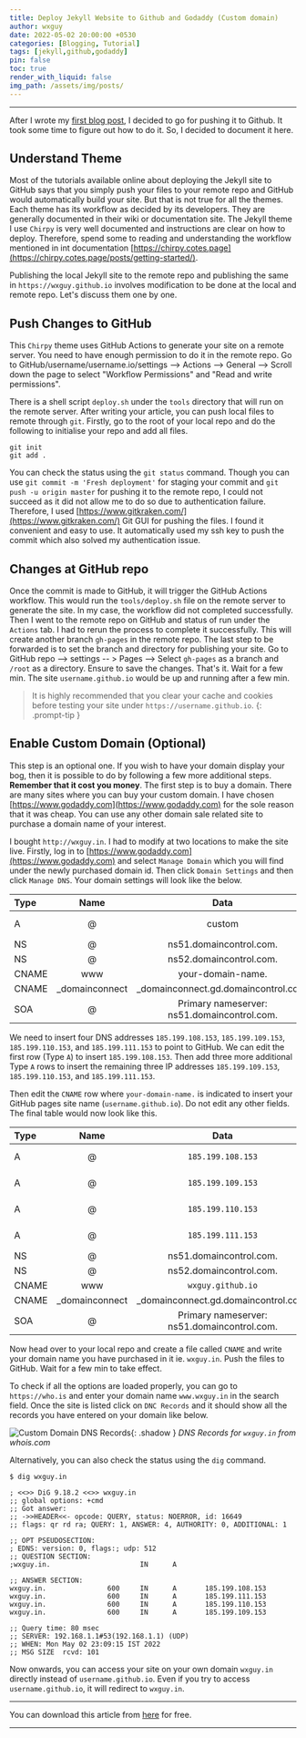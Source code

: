 ```yaml
---
title: Deploy Jekyll Website to Github and Godaddy (Custom domain)
author: wxguy
date: 2022-05-02 20:00:00 +0530
categories: [Blogging, Tutorial]
tags: [jekyll,github,godaddy]
pin: false
toc: true
render_with_liquid: false
img_path: /assets/img/posts/
---
```


-------

After I wrote my [first blog post](https://wxguy.github.io/posts/creating-personal-blog-powered-by-github-jekyll-and-asciidoc-for-free/), I decided to go for pushing it to Github. It took some time to figure out how to do it. So, I decided to document it here. 

## Understand Theme

Most of the tutorials available online about deploying the Jekyll site to GitHub says that you simply push your files to your remote repo and GitHub would automatically build your site. But that is not true for all the themes. Each theme has its workflow as decided by its developers. They are generally documented in their wiki or documentation site. The Jekyll theme I use `Chirpy` is very well documented and instructions are clear on how to deploy. Therefore, spend some to reading and understanding the workflow mentioned in int documentation [https://chirpy.cotes.page](https://chirpy.cotes.page/posts/getting-started/). 

Publishing the local Jekyll site to the remote repo and publishing the same in `https://wxguy.github.io` involves modification to be done at the local and remote repo. Let's discuss them one by one.

## Push Changes to GitHub

This `Chirpy` theme uses GitHub Actions to generate your site on a remote server. You need to have enough permission to do it in the remote repo. Go to GitHub/username/username.io/settings --> Actions --> General --> Scroll down the page to select "Workflow Permissions" and "Read and write permissions".

There is a shell script `deploy.sh` under the `tools` directory that will run on the remote server. After writing your article, you can push local files to remote through `git`. Firstly, go to the root of your local repo and do the following to initialise your repo and add all files.

```console
git init
git add .
```
You can check the status using the `git status` command. Though you can use `git commit -m 'Fresh deployment'` for staging your commit and `git push -u origin master` for pushing it to the remote repo, I could not succeed as it did not allow me to do so due to authentication failure. Therefore, I used [https://www.gitkraken.com/](https://www.gitkraken.com/) Git GUI for pushing the files. I found it convenient and easy to use. It automatically used my ssh key to push the commit which also solved my authentication issue.

## Changes at GitHub repo

Once the commit is made to GitHub, it will trigger the GitHub Actions workflow. This would run the `tools/deploy.sh` file on the remote server to generate the site. In my case, the workflow did not completed successfully. Then I went to the remote repo on GitHub and status of run under the `Actions` tab. I had to rerun the process to complete it successfully. This will create another branch `gh-pages` in the remote repo. The last step to be forwarded is to set the branch and directory for publishing your site. Go to GitHub repo --> settings -- > Pages --> Select `gh-pages` as a branch and `/root` as a directory. Ensure to save the changes. That's it. Wait for a few min. The site `username.github.io` would be up and running after a few min.

> It is highly recommended that you clear your cache and cookies before testing your site under `https://username.github.io`. 
{: .prompt-tip }

## Enable Custom Domain (Optional)

This step is an optional one. If you wish to have your domain display your bog, then it is possible to do by following a few more additional steps. **Remember that it cost you money**. The first step is to buy a domain. There are many sites where you can buy your custom domain. I have chosen [https://www.godaddy.com](https://www.godaddy.com) for the sole reason that it was cheap. You can use any other domain sale related site to purchase a domain name of your interest. 

I bought `http://wxguy.in`. I had to modify at two locations to make the site live. Firstly, log in to [https://www.godaddy.com](https://www.godaddy.com) and select `Manage Domain` which you will find under the newly purchased domain id. Then click `Domain Settings` and then click `Manage DNS`.  Your domain settings will look like the below.

| Type   |      Name     |  Data    |      TLL    |
|:-------|:-------------:|:--------:|:-----------:|
| A      |        @      | custom   | 600 seconds |
| NS     |        @      |ns51.domaincontrol.com. | 1 Hour |
| NS     |        @      |ns52.domaincontrol.com. | 1 Hour |
|CNAME   |      www      | your-domain-name. |  1 Hour |
|CNAME |  _domainconnect |  _domainconnect.gd.domaincontrol.com. | 1 Hour |
|SOA |  @ | Primary nameserver: ns51.domaincontrol.com.  | 1 Hour |

We need to insert four DNS addresses `185.199.108.153`, `185.199.109.153`, `185.199.110.153`, and `185.199.111.153` to point to GitHub. We can edit the first row (Type `A`) to insert  `185.199.108.153`. Then add three more additional Type `A` rows to insert the remaining three IP addresses `185.199.109.153`, `185.199.110.153`, and `185.199.111.153`.

Then edit the `CNAME` row where `your-domain-name.` is indicated to insert your GitHub pages site name (`username.github.io`). Do not edit any other fields. The final table would now look like this.

| Type   |      Name     |  Data    |      TLL    |
|:-------|:-------------:|:--------:|:-----------:|
| A      |        @      | `185.199.108.153`   | 600 seconds |
| A      |        @      | `185.199.109.153`   | 600 seconds |
| A      |        @      | `185.199.110.153`   | 600 seconds |
| A      |        @      | `185.199.111.153`   | 600 seconds |
| NS     |        @      |ns51.domaincontrol.com. | 1 Hour |
| NS     |        @      |ns52.domaincontrol.com. | 1 Hour |
|CNAME   |      www      | `wxguy.github.io` |  1 Hour |
|CNAME |  _domainconnect |  _domainconnect.gd.domaincontrol.com. | 1 Hour |
|SOA |  @ | Primary nameserver: ns51.domaincontrol.com.  | 1 Hour |


Now head over to your local repo and create a file called `CNAME` and write your domain name you have purchased in it ie. `wxguy.in`. Push the files to GitHub. Wait for a few min to take effect. 

To check if all the options are loaded properly, you can go to `https://who.is` and enter your domain name `www.wxguy.in` in the search field. Once the site is listed click on `DNC Records` and it should show all the records you have entered on your domain like below.

![Custom Domain DNS Records](whois-dns-record.png){: .shadow }
_DNS Records for `wxguy.in` from whois.com_

Alternatively, you can also check the status using the `dig` command.

```console
$ dig wxguy.in

; <<>> DiG 9.18.2 <<>> wxguy.in
;; global options: +cmd
;; Got answer:
;; ->>HEADER<<- opcode: QUERY, status: NOERROR, id: 16649
;; flags: qr rd ra; QUERY: 1, ANSWER: 4, AUTHORITY: 0, ADDITIONAL: 1

;; OPT PSEUDOSECTION:
; EDNS: version: 0, flags:; udp: 512
;; QUESTION SECTION:
;wxguy.in.                      IN      A

;; ANSWER SECTION:
wxguy.in.               600     IN      A       185.199.108.153
wxguy.in.               600     IN      A       185.199.111.153
wxguy.in.               600     IN      A       185.199.110.153
wxguy.in.               600     IN      A       185.199.109.153

;; Query time: 80 msec
;; SERVER: 192.168.1.1#53(192.168.1.1) (UDP)
;; WHEN: Mon May 02 23:09:15 IST 2022
;; MSG SIZE  rcvd: 101
```

Now onwards, you can access your site on your own domain `wxguy.in` directly instead of `username.github.io`. Even if you try to access `username.github.io`, it will redirect to `wxguy.in`.




------
You can download this article from [here](https://wxguy.github.io/assets/downloads/pdfs/2022-05-02-deploying-jekyll-blog-on-github.pdf) for free.

------

